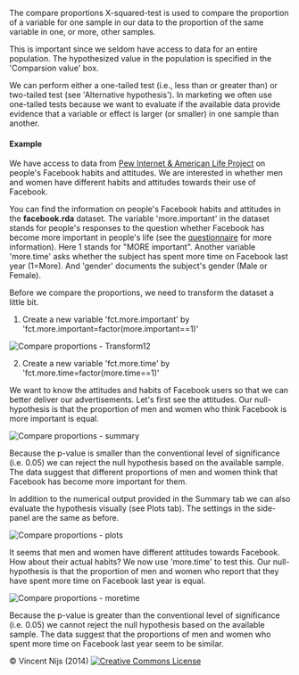 The compare proportions X-squared-test is used to compare the proportion of a variable for one sample in our data to the proportion of the same variable in one, or more, other samples. 

This is important since we seldom have access to data for an entire population. The hypothesized value in the population is specified in the 'Comparsion value' box. 

We can perform either a one-tailed test (i.e., less than or greater than) or two-tailed test (see 'Alternative hypothesis'). In marketing we often use one-tailed tests because we want to evaluate if the available data provide evidence that a variable or effect is larger (or smaller) in one sample than another.

#### Example

We have access to data from <a href="http://www.pewinternet.org/Shared-Content/Data-Sets/2012/December-2012--Facebook-%28omnibus%29.aspx" target="_blank">Pew Internet & American Life Project</a> on people's Facebook habits and attitudes. We are interested in whether men and women have different habits and attitudes towards their use of Facebook. 

You can find the information on people's Facebook habits and attitudes in the __facebook.rda__ dataset. The variable 'more.important' in the dataset stands for people's responses to the question whether Facebook has become more important in people's life (see the <a href="http://www.pewinternet.org/~/media/Files/Data%20Sets/2012/Omnibus_Dec_2012_Quest.docx" target="_blank">questionnaire</a> for more information). Here 1 stands for "MORE important". Another variable 'more.time' asks whether the subject has spent more time on Facebook last year (1=More). And 'gender' documents the subject's gender (Male or Female).

Before we compare the proportions, we need to transform the dataset a little bit. 

1) Create a new variable 'fct.more.important' by 'fct.more.important=factor(more.important==1)'

![Compare proportions - Transform12](figures_quant/CompareProportionsTransform.png)

2) Create a new variable 'fct.more.time' by 'fct.more.time=factor(more.time==1)'

We want to know the attitudes and habits of Facebook users so that we can better deliver our advertisements. Let's first see the attitudes. Our null-hypothesis is that the proportion of men and women who think Facebook is more important is equal. 

![Compare proportions - summary](figures_quant/CompareProportionsSummary.png)

Because the p-value is smaller than the conventional level of significance (i.e. 0.05) we can reject the null hypothesis based on the available sample. The data suggest that different proportions of men and women think that Facebook has become more important for them.

In addition to the numerical output provided in the Summary tab we can also evaluate the hypothesis visually (see Plots tab). The settings in the side-panel are the same as before. 

![Compare proportions - plots](figures_quant/CompareProportionsPlots.png)

It seems that men and women have different attitudes towards Facebook. How about their actual habits? We now use 'more.time' to test this. Our null-hypothesis is that the proportion of men and women who report that they have spent more time on Facebook last year is equal. 

![Compare proportions - moretime](figures_quant/CompareProportionsMoretime.png)

Because the p-value is greater than the conventional level of significance (i.e. 0.05) we cannot reject the null hypothesis based on the available sample. The data suggest that the proportions of men and women who spent more time on Facebook last year seem to be similar.

&copy; Vincent Nijs (2014) <a rel="license" href="http://creativecommons.org/licenses/by-nc-sa/4.0/" target="_blank"><img alt="Creative Commons License" style="border-width:0" src="http://i.creativecommons.org/l/by-nc-sa/4.0/80x15.png" /></a>

